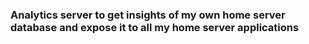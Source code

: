 ### Analytics server to get insights of my own home server database and expose it to all my home server applications
